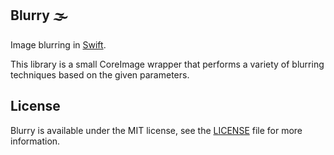 ## Blurry 🌫

Image blurring in [Swift](https://developer.apple.com/swift/).

This library is a small CoreImage wrapper that performs a variety of blurring techniques based on the given parameters.

## License

Blurry is available under the MIT license, see the [LICENSE](https://github.com/piemonte/blurry/blob/master/LICENSE) file for more information.

